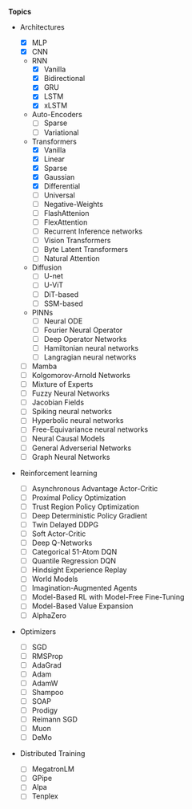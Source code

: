 **Topics**
- Architectures

    - [x] MLP
    - [x] CNN
    - RNN
         - [x] Vanilla
         - [x] Bidirectional
         - [x] GRU
         - [x] LSTM
         - [x] xLSTM
    - Auto-Encoders
         - [ ] Sparse
         - [ ] Variational 
    - Transformers
         - [x] Vanilla
         - [x] Linear
         - [x] Sparse 
         - [x] Gaussian
         - [x] Differential
         - [ ] Universal
         - [ ] Negative-Weights
         - [ ] FlashAttenion
         - [ ] FlexAttention
         - [ ] Recurrent Inference networks
         - [ ] Vision Transformers
         - [ ] Byte Latent Transformers
         - [ ] Natural Attention
    - Diffusion
         - [ ] U-net
         - [ ] U-ViT
         - [ ] DiT-based
         - [ ] SSM-based
    - PINNs
        - [ ] Neural ODE
        - [ ] Fourier Neural Operator
        - [ ] Deep Operator Networks
        - [ ] Hamiltonian neural networks
        - [ ] Langragian neural networks
     - [ ] Mamba
     - [ ] Kolgomorov-Arnold Networks
     - [ ] Mixture of Experts
     - [ ] Fuzzy Neural Networks
     - [ ] Jacobian Fields
     - [ ] Spiking neural networks
     - [ ] Hyperbolic neural networks
     - [ ] Free-Equivariance neural networks
     - [ ] Neural Causal Models
     - [ ] General Adverserial Networks
     - [ ] Graph Neural Networks

- Reinforcement learning

     - [ ] Asynchronous Advantage Actor-Critic
     - [ ] Proximal Policy Optimization
     - [ ] Trust Region Policy Optimization
     - [ ] Deep Deterministic Policy Gradient
     - [ ] Twin Delayed DDPG
     - [ ] Soft Actor-Critic
     - [ ] Deep Q-Networks
     - [ ] Categorical 51-Atom DQN
     - [ ] Quantile Regression DQN
     - [ ] Hindsight Experience Replay
     - [ ] World Models
     - [ ] Imagination-Augmented Agents
     - [ ] Model-Based RL with Model-Free Fine-Tuning
     - [ ] Model-Based Value Expansion
     - [ ] AlphaZero

- Optimizers

    - [ ] SGD
    - [ ] RMSProp
    - [ ] AdaGrad
    - [ ] Adam
    - [ ] AdamW
    - [ ] Shampoo
    - [ ] SOAP
    - [ ] Prodigy
    - [ ] Reimann SGD
    - [ ] Muon
    - [ ] DeMo

- Distributed Training

    - [ ] MegatronLM
    - [ ] GPipe
    - [ ] Alpa
    - [ ] Tenplex
